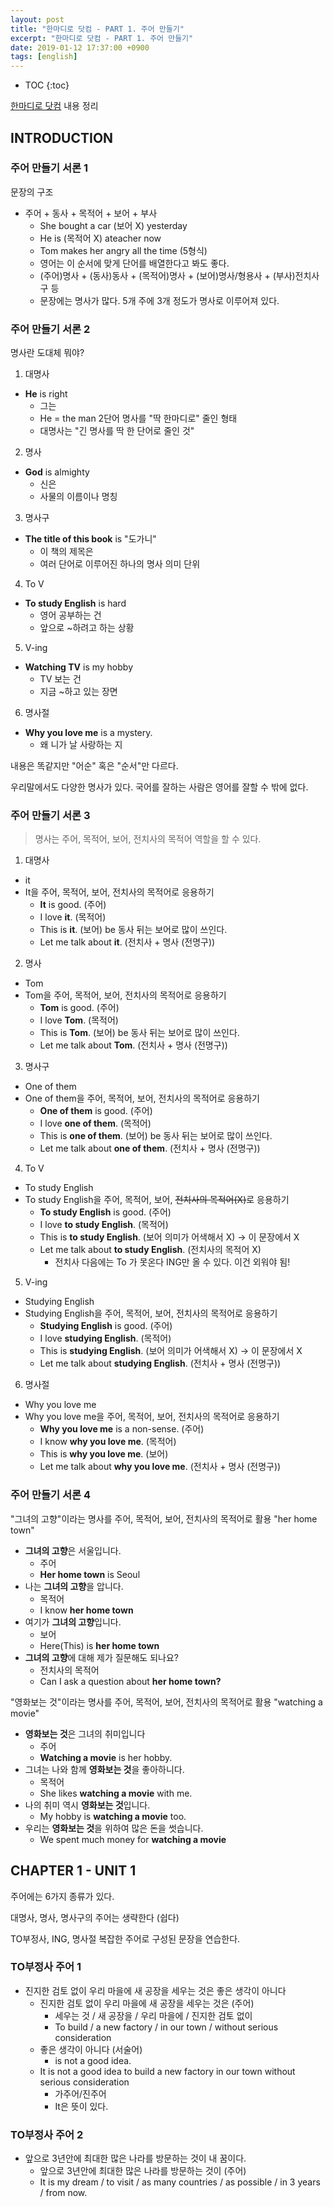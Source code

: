 ```yaml
---
layout: post
title: "한마디로 닷컴 - PART 1. 주어 만들기"
excerpt: "한마디로 닷컴 - PART 1. 주어 만들기"
date: 2019-01-12 17:37:00 +0900
tags: [english]
---
```


* TOC
{:toc}

[한마디로 닷컴](https://hanmadiro.com/) 내용 정리

## INTRODUCTION

### 주어 만들기 서론 1

문장의 구조

- 주어 + 동사 + 목적어 + 보어 + 부사
    - She bought a car (보어 X) yesterday
    - He is (목적어 X) ateacher now
    - Tom makes her angry all the time (5형식)
    - 영어는 이 순서에 맞게 단어를 배열한다고 봐도 좋다.
    - (주어)명사 + (동사)동사 + (목적어)명사 + (보어)명사/형용사 + (부사)전치사구 등
    - 문장에는 명사가 많다. 5개 주에 3개 정도가 명사로 이루어져 있다.

### 주어 만들기 서론 2

명사란 도대체 뭐야?

1) 대명사
- **He** is right
    - 그는
    - He = the man 2단어 명사를 "딱 한마디로" 줄인 형태
    - 대명사는 "긴 명사를 딱 한 단어로 줄인 것"

2) 명사
- **God** is almighty
    - 신은
    - 사물의 이름이나 명칭

3) 명사구
- **The title of this book** is "도가니"
    - 이 책의 제목은
    - 여러 단어로 이루어진 하나의 명사 의미 단위

4) To V
- **To study English** is hard
    - 영어 공부하는 건
    - 앞으로 ~하려고 하는 상황

5) V-ing
- **Watching TV** is my hobby
    - TV 보는 건
    - 지금 ~하고 있는 장면

6) 명사절
- **Why you love me** is a mystery.
    - 왜 니가 날 사랑하는 지

내용은 똑같지만 "어순" 혹은 "순서"만 다르다.

우리말에서도 다양한 명사가 있다. 국어를 잘하는 사람은 영어를 잘할 수 밖에 없다.

### 주어 만들기 서론 3

> 명사는 주어, 목적어, 보어, 전치사의 목적어 역할을 할 수 있다.

1) 대명사
- it
- It을 주어, 목적어, 보어, 전치사의 목적어로 응용하기
    - **It** is good. (주어)
    - I love **it**. (목적어)
    - This is **it**. (보어) be 동사 뒤는 보어로 많이 쓰인다.
    - Let me talk about **it**. (전치사 + 명사 (전명구))

2) 명사
- Tom
- Tom을 주어, 목적어, 보어, 전치사의 목적어로 응용하기
    - **Tom** is good. (주어)
    - I love **Tom**. (목적어)
    - This is **Tom**. (보어) be 동사 뒤는 보어로 많이 쓰인다.
    - Let me talk about **Tom**. (전치사 + 명사 (전명구))

3) 명사구
- One of them
- One of them을 주어, 목적어, 보어, 전치사의 목적어로 응용하기
    - **One of them** is good. (주어)
    - I love **one of them**. (목적어)
    - This is **one of them**. (보어) be 동사 뒤는 보어로 많이 쓰인다.
    - Let me talk about **one of them**. (전치사 + 명사 (전명구))

4) To V
- To study English
- To study English을 주어, 목적어, 보어, ~~전치사의 목적어(X)~~로 응용하기
    - **To study English** is good. (주어)
    - I love **to study English**. (목적어)
    - This is **to study English**. (보어 의미가 어색해서 X) -> 이 문장에서 X
    - Let me talk about **to study English**. (전치사의 목적어 X)
        - 전치사 다음에는 To 가 못온다 ING만 올 수 있다. 이건 외워야 됨!

5) V-ing
- Studying English
- Studying English을 주어, 목적어, 보어, 전치사의 목적어로 응용하기
    - **Studying English** is good. (주어)
    - I love **studying English**. (목적어)
    - This is **studying English**. (보어 의미가 어색해서 X) -> 이 문장에서 X
    - Let me talk about **studying English**. (전치사 + 명사 (전명구))

6) 명사절
- Why you love me
- Why you love me을 주어, 목적어, 보어, 전치사의 목적어로 응용하기
    - **Why you love me** is a non-sense. (주어)
    - I know **why you love me**. (목적어)
    - This is **why you love me**. (보어)
    - Let me talk about **why you love me**. (전치사 + 명사 (전명구))

### 주어 만들기 서론 4

"그녀의 고향"이라는 명사를 주어, 목적어, 보어, 전치사의 목적어로 활용 "her home town"

- **그녀의 고향**은 서울입니다.
    - 주어
    - **Her home town** is Seoul
- 나는 **그녀의 고향**을 압니다.
    - 목적어
    - I know **her home town**
- 여기가 **그녀의 고향**입니다.
    - 보어
    - Here(This) is **her home town**
- **그녀의 고향**에 대해 제가 질문해도 되나요?
    - 전치사의 목적어
    - Can I ask a question about **her home town?**

"영화보는 것"이라는 명사를 주어, 목적어, 보어, 전치사의 목적어로 활용 "watching a movie"

- **영화보는 것**은 그녀의 취미입니다
    - 주어
    - **Watching a movie** is her hobby.
- 그녀는 나와 함께 **영화보는 것**을 좋아하니다.
    - 목적어
    - She likes **watching a movie** with me.
- 나의 취미 역시 **영화보는 것**입니다.
    - My hobby is **watching a movie** too.
- 우리는 **영화보는 것**을 위하여 많은 돈을 썻습니다.
    - We spent much money for **watching a movie**

## CHAPTER 1 - UNIT 1

주어에는 6가지 종류가 있다.

대명사, 명사, 명사구의 주어는 생략한다 (쉽다)

TO부정사, ING, 명사절 복잡한 주어로 구성된 문장을 연습한다.

### TO부정사 주어 1

- 진지한 검토 없이 우리 마을에 새 공장을 세우는 것은 좋은 생각이 아니다
    - 진지한 검토 없이 우리 마을에 새 공장을 세우는 것은 (주어)
        - 세우는 것 / 새 공장을 / 우리 마을에 / 진지한 검토 없이
        - To build / a new factory / in our town / without serious consideration
    - 좋은 생각이 아니다 (서술어)
        - is not a good idea.
    - It is not a good idea to build a new factory in our town without serious consideration
        - 가주어/진주어
        - It은 뜻이 있다.

### TO부정사 주어 2

- 앞으로 3년안에 최대한 많은 나라를 방문하는 것이 내 꿈이다.
    - 앞으로 3년안에 최대한 많은 나라를 방문하는 것이 (주어)
    - It is my dream / to visit / as many countries / as possible / in 3 years / from now.